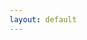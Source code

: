 ```yaml
---
layout: default
---
```


<object data="{{ site.url }}{{ site.baseurl }}/pdfs/upcoming.pdf" width="1000" height="1000" type="application/pdf"></object>
